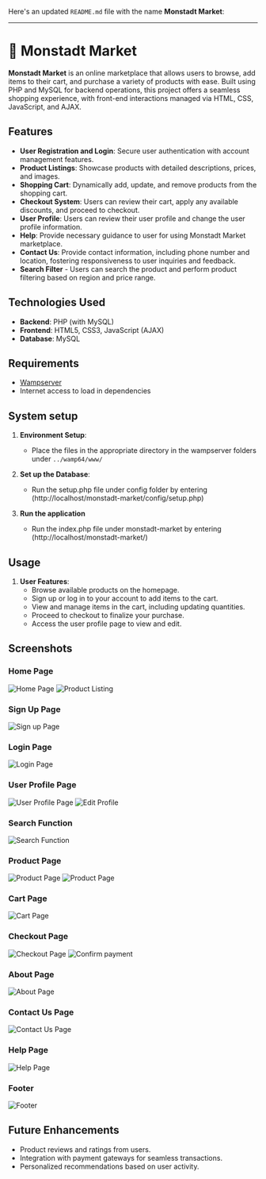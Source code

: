 Here's an updated `README.md` file with the name **Monstadt Market**:

---

# 🛒 Monstadt Market

**Monstadt Market** is an online marketplace that allows users to browse, add items to their cart, and purchase a variety of products with ease. Built using PHP and MySQL for backend operations, this project offers a seamless shopping experience, with front-end interactions managed via HTML, CSS, JavaScript, and AJAX.

## Features

- **User Registration and Login**: Secure user authentication with account management features.
- **Product Listings**: Showcase products with detailed descriptions, prices, and images.
- **Shopping Cart**: Dynamically add, update, and remove products from the shopping cart.
- **Checkout System**: Users can review their cart, apply any available discounts, and proceed to checkout.
- **User Profile**: Users can review their user profile and change the user profile information.
- **Help**: Provide necessary guidance to user for using Monstadt Market marketplace.
- **Contact Us**: Provide contact information, including phone number and location, fostering responsiveness to user inquiries and feedback.
- **Search Filter** - Users can search the product and perform product filtering based on region and price range.

## Technologies Used

- **Backend**: PHP (with MySQL)
- **Frontend**: HTML5, CSS3, JavaScript (AJAX)
- **Database**: MySQL

## Requirements
- [Wampserver](https://wampserver.aviatechno.net/)
- Internet access to load in dependencies

## System setup
1. **Environment Setup**:
   - Place the files in the appropriate directory in the wampserver folders under `../wamp64/www/`

2. **Set up the Database**:
   - Run the setup.php file under config folder by entering (http://localhost/monstadt-market/config/setup.php)

3. **Run the application**
   - Run the index.php file under monstadt-market by entering (http://localhost/monstadt-market/)

## Usage

1. **User Features**:
   - Browse available products on the homepage.
   - Sign up or log in to your account to add items to the cart.
   - View and manage items in the cart, including updating quantities.
   - Proceed to checkout to finalize your purchase.
   - Access the user profile page to view and edit.

## Screenshots

### Home Page
![Home Page](screenshots/homepage1.gif)
![Product Listing](screenshots/homepage2.gif)

### Sign Up Page
![Sign up Page](screenshots/signup.png)

### Login Page
![Login Page](screenshots/login.png)

### User Profile Page
![User Profile Page](screenshots/profile.gif)
![Edit Profile](screenshots/editprofile.png)

### Search Function
![Search Function](screenshots/search.gif)

### Product Page
![Product Page](screenshots/product1.png)
![Product Page](screenshots/product2.png)

### Cart Page
![Cart Page](screenshots/cartpage.gif)

### Checkout Page
![Checkout Page](screenshots/checkout.gif)
![Confirm payment](screenshots/payment.png)

### About Page
![About Page](screenshots/about.gif)

### Contact Us Page
![Contact Us Page](screenshots/contact.gif)

### Help Page
![Help Page](screenshots/help.png)

### Footer
![Footer](screenshots/footer.png)

## Future Enhancements

- Product reviews and ratings from users.
- Integration with payment gateways for seamless transactions.
- Personalized recommendations based on user activity.
